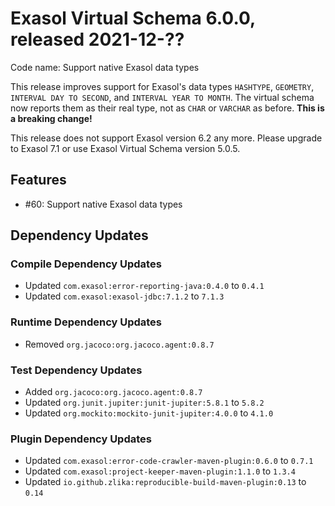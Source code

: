 # Exasol Virtual Schema 6.0.0, released 2021-12-??

Code name: Support native Exasol data types

This release improves support for Exasol's data types `HASHTYPE`, `GEOMETRY`, `INTERVAL DAY TO SECOND`, and `INTERVAL YEAR TO MONTH`. The virtual schema now reports them as their real type, not as `CHAR` or `VARCHAR` as before. **This is a breaking change!**

This release does not support Exasol version 6.2 any more. Please upgrade to Exasol 7.1 or use Exasol Virtual Schema version 5.0.5.

## Features

* #60: Support native Exasol data types

## Dependency Updates

### Compile Dependency Updates

* Updated `com.exasol:error-reporting-java:0.4.0` to `0.4.1`
* Updated `com.exasol:exasol-jdbc:7.1.2` to `7.1.3`

### Runtime Dependency Updates

* Removed `org.jacoco:org.jacoco.agent:0.8.7`

### Test Dependency Updates

* Added `org.jacoco:org.jacoco.agent:0.8.7`
* Updated `org.junit.jupiter:junit-jupiter:5.8.1` to `5.8.2`
* Updated `org.mockito:mockito-junit-jupiter:4.0.0` to `4.1.0`

### Plugin Dependency Updates

* Updated `com.exasol:error-code-crawler-maven-plugin:0.6.0` to `0.7.1`
* Updated `com.exasol:project-keeper-maven-plugin:1.1.0` to `1.3.4`
* Updated `io.github.zlika:reproducible-build-maven-plugin:0.13` to `0.14`
